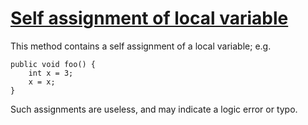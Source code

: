 # [Self assignment of local variable](https://spotbugs.readthedocs.io/en/latest/bugDescriptions.html#SA_LOCAL_SELF_ASSIGNMENT)

 This method contains a self assignment of a local variable; e.g.

    public void foo() {
        int x = 3;
        x = x;
    }

Such assignments are useless, and may indicate a logic error or typo.